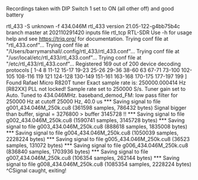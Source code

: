 Recordings taken with DIP Switch 1 set to ON  (all other off) and good battery

rtl_433 -S unknown -f 434.046M
rtl_433 version 21.05-122-g4bb75b4c branch master at 202110291420 inputs file rtl_tcp RTL-SDR
Use -h for usage help and see https://triq.org/ for documentation.
Trying conf file at "rtl_433.conf"...
Trying conf file at "/Users/barrymarshall/.config/rtl_433/rtl_433.conf"...
Trying conf file at "/usr/local/etc/rtl_433/rtl_433.conf"...
Trying conf file at "/etc/rtl_433/rtl_433.conf"...
Registered 169 out of 200 device decoding protocols [ 1-4 8 11-12 15-17 19-23 25-26 29-36 38-60 63 67-71 73-100 102-105 108-116 119 121 124-128 130-149 151-161 163-168 170-175 177-197 199 ]
Found Rafael Micro R820T tuner
Exact sample rate is: 250000.000414 Hz
[R82XX] PLL not locked!
Sample rate set to 250000 S/s.
Tuner gain set to Auto.
Tuned to 434.046MHz.
baseband_demod_FM: low pass filter for 250000 Hz at cutoff 25000 Hz, 40.0 us
*** Saving signal to file g001_434.046M_250k.cu8 (361598 samples, 786432 bytes)
Signal bigger than buffer, signal = 3276800 > buffer 3145728 !!
*** Saving signal to file g002_434.046M_250k.cu8 (1590741 samples, 3145728 bytes)
*** Saving signal to file g003_434.046M_250k.cu8 (888618 samples, 1835008 bytes)
*** Saving signal to file g004_434.046M_250k.cu8 (1050039 samples, 2228224 bytes)
*** Saving signal to file g005_434.046M_250k.cu8 (36523 samples, 131072 bytes)
*** Saving signal to file g006_434.046M_250k.cu8 (836840 samples, 1703936 bytes)
*** Saving signal to file g007_434.046M_250k.cu8 (106354 samples, 262144 bytes)
*** Saving signal to file g008_434.046M_250k.cu8 (1085354 samples, 2228224 bytes)
^CSignal caught, exiting!

